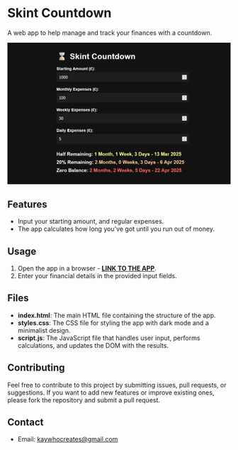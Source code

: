 # Skint Countdown

A web app to help manage and track your finances with a countdown.

![App Image](Non-App/App%20Image.png)

## Features

- Input your starting amount, and regular expenses.
- The app calculates how long you've got until you run out of money.
  
## Usage

1. Open the app in a browser - **[LINK TO THE APP](https://kay-who-codes.github.io/Skint-Countdown)**.
2. Enter your financial details in the provided input fields.

## Files

- **index.html**: The main HTML file containing the structure of the app.
- **styles.css**: The CSS file for styling the app with dark mode and a minimalist design.
- **script.js**: The JavaScript file that handles user input, performs calculations, and updates the DOM with the results.

## Contributing

Feel free to contribute to this project by submitting issues, pull requests, or suggestions. If you want to add new features or improve existing ones, please fork the repository and submit a pull request.

## Contact

- Email: [kaywhocreates@gmail.com](mailto:kaywhocreates@gmail.com)
